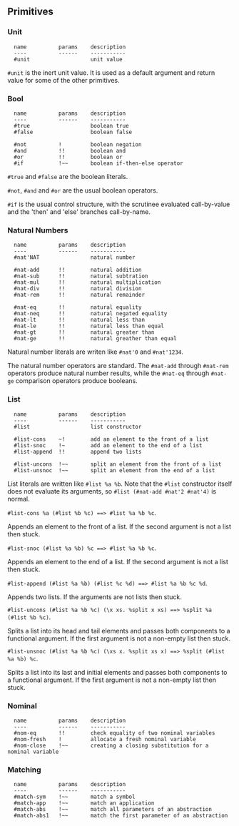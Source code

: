 
## Primitives

### Unit

```
  name          params    description
  ----          ------    -----------
  #unit                   unit value
```

``#unit`` is the inert unit value. It is used as a default argument and return value for some of the other primitives.


### Bool

```
  name          params    description
  ----          ------    -----------
  #true                   boolean true
  #false                  boolean false

  #not          !         boolean negation
  #and          !!        boolean and
  #or           !!        boolean or
  #if           !~~       boolean if-then-else operator
```

``#true`` and ``#false`` are the boolean literals.

``#not``, ``#and`` and ``#or`` are the usual boolean operators.

``#if`` is the usual control structure, with the scrutinee evaluated call-by-value and the 'then' and 'else' branches call-by-name.


### Natural Numbers

```
  name          params    description
  ----          ------    -----------
  #nat'NAT                natural number

  #nat-add      !!        natural addition
  #nat-sub      !!        natural subtration
  #nat-mul      !!        natural multiplication
  #nat-div      !!        natural division
  #nat-rem      !!        natural remainder

  #nat-eq       !!        natural equality
  #nat-neq      !!        natural negated equality
  #nat-lt       !!        natural less than
  #nat-le       !!        natural less than equal
  #nat-gt       !!        natural greater than
  #nat-ge       !!        natural greather than equal
```

Natural number literals are writen like ``#nat'0`` and ``#nat'1234``.

The natural number operators are standard. The ``#nat-add`` through ``#nat-rem`` operators produce natural number results, while the ``#nat-eq`` through ``#nat-ge`` comparison operators produce booleans.


### List

```
  name          params    description
  ----          ------    -----------
  #list                   list constructor

  #list-cons    ~!        add an element to the front of a list
  #list-snoc    !~        add an element to the end of a list
  #list-append  !!        append two lists

  #list-uncons  !~~       split an element from the front of a list
  #list-unsnoc  !~~       split an element from the end of a list
```

List literals are written like ``#list %a %b``. Note that the ``#list`` constructor itself does not evaluate its arguments, so ``#list (#nat-add #nat'2 #nat'4)`` is normal.

``#list-cons %a (#list %b %c) ==> #list %a %b %c``.

Appends an element to the front of a list. If the second argument is not a list then stuck.


``#list-snoc (#list %a %b) %c ==> #list %a %b %c``.

Appends an element to the end of a list. If the second argument is not a list then stuck.


``#list-append (#list %a %b) (#list %c %d) ==> #list %a %b %c %d``.

Appends two lists. If the arguments are not lists then stuck.


``#list-uncons (#list %a %b %c) (\x xs. %split x xs) ==> %split %a (#list %b %c)``.

Splits a list into its head and tail elements and passes both components to a functional argument. If the first argument is not a non-empty list then stuck.

``#list-unsnoc (#list %a %b %c) (\xs x. %split xs x) ==> %split (#list %a %b) %c``.

Splits a list into its last and initial elements and passes both components to a functional argument. If the first argument is not a non-empty list then stuck.


### Nominal

```
  name          params    description
  ----          ------    -----------
  #nom-eq       !!        check equality of two nominal variables
  #nom-fresh    !         allocate a fresh nominal variable
  #nom-close    !~~       creating a closing substitution for a nominal variable
```


### Matching

```
  name          params    description
  ----          ------    -----------
  #match-sym    !~~       match a symbol
  #match-app    !~~       match an application
  #match-abs    !~~       match all parameters of an abstraction
  #match-abs1   !~~       match the first parameter of an abstraction
```

